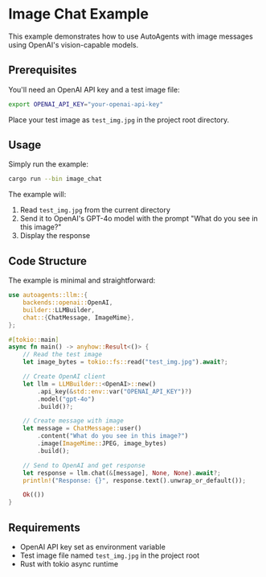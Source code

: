 # Image Chat Example

This example demonstrates how to use AutoAgents with image messages using OpenAI's vision-capable models.

## Prerequisites

You'll need an OpenAI API key and a test image file:

```bash
export OPENAI_API_KEY="your-openai-api-key"
```

Place your test image as `test_img.jpg` in the project root directory.

## Usage

Simply run the example:

```bash
cargo run --bin image_chat
```

The example will:
1. Read `test_img.jpg` from the current directory
2. Send it to OpenAI's GPT-4o model with the prompt "What do you see in this image?"
3. Display the response

## Code Structure

The example is minimal and straightforward:

```rust
use autoagents::llm::{
    backends::openai::OpenAI,
    builder::LLMBuilder,
    chat::{ChatMessage, ImageMime},
};

#[tokio::main]
async fn main() -> anyhow::Result<()> {
    // Read the test image
    let image_bytes = tokio::fs::read("test_img.jpg").await?;

    // Create OpenAI client
    let llm = LLMBuilder::<OpenAI>::new()
        .api_key(&std::env::var("OPENAI_API_KEY")?)
        .model("gpt-4o")
        .build()?;

    // Create message with image
    let message = ChatMessage::user()
        .content("What do you see in this image?")
        .image(ImageMime::JPEG, image_bytes)
        .build();

    // Send to OpenAI and get response
    let response = llm.chat(&[message], None, None).await?;
    println!("Response: {}", response.text().unwrap_or_default());

    Ok(())
}
```

## Requirements

- OpenAI API key set as environment variable
- Test image file named `test_img.jpg` in the project root
- Rust with tokio async runtime
